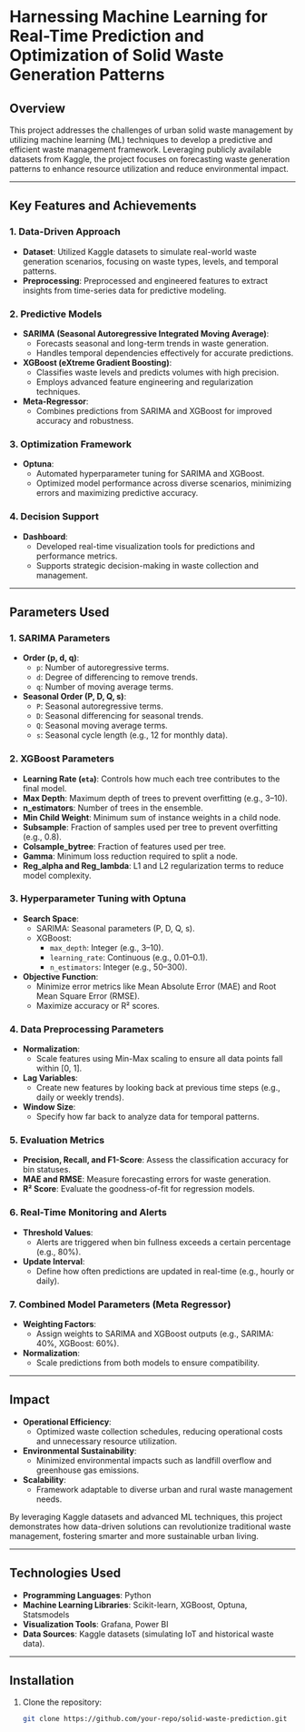 # Harnessing Machine Learning for Real-Time Prediction and Optimization of Solid Waste Generation Patterns

## Overview
This project addresses the challenges of urban solid waste management by utilizing machine learning (ML) techniques to develop a predictive and efficient waste management framework. Leveraging publicly available datasets from Kaggle, the project focuses on forecasting waste generation patterns to enhance resource utilization and reduce environmental impact.

---

## Key Features and Achievements
### **1. Data-Driven Approach**
- **Dataset**: Utilized Kaggle datasets to simulate real-world waste generation scenarios, focusing on waste types, levels, and temporal patterns.
- **Preprocessing**: Preprocessed and engineered features to extract insights from time-series data for predictive modeling.

### **2. Predictive Models**
- **SARIMA (Seasonal Autoregressive Integrated Moving Average)**: 
  - Forecasts seasonal and long-term trends in waste generation.
  - Handles temporal dependencies effectively for accurate predictions.
- **XGBoost (eXtreme Gradient Boosting)**:
  - Classifies waste levels and predicts volumes with high precision.
  - Employs advanced feature engineering and regularization techniques.
- **Meta-Regressor**:
  - Combines predictions from SARIMA and XGBoost for improved accuracy and robustness.

### **3. Optimization Framework**
- **Optuna**:
  - Automated hyperparameter tuning for SARIMA and XGBoost.
  - Optimized model performance across diverse scenarios, minimizing errors and maximizing predictive accuracy.

### **4. Decision Support**
- **Dashboard**:
  - Developed real-time visualization tools for predictions and performance metrics.
  - Supports strategic decision-making in waste collection and management.

---

## Parameters Used
### **1. SARIMA Parameters**
- **Order (p, d, q)**:
  - `p`: Number of autoregressive terms.
  - `d`: Degree of differencing to remove trends.
  - `q`: Number of moving average terms.
- **Seasonal Order (P, D, Q, s)**:
  - `P`: Seasonal autoregressive terms.
  - `D`: Seasonal differencing for seasonal trends.
  - `Q`: Seasonal moving average terms.
  - `s`: Seasonal cycle length (e.g., 12 for monthly data).

### **2. XGBoost Parameters**
- **Learning Rate (`eta`)**: Controls how much each tree contributes to the final model.
- **Max Depth**: Maximum depth of trees to prevent overfitting (e.g., 3–10).
- **n_estimators**: Number of trees in the ensemble.
- **Min Child Weight**: Minimum sum of instance weights in a child node.
- **Subsample**: Fraction of samples used per tree to prevent overfitting (e.g., 0.8).
- **Colsample_bytree**: Fraction of features used per tree.
- **Gamma**: Minimum loss reduction required to split a node.
- **Reg_alpha and Reg_lambda**: L1 and L2 regularization terms to reduce model complexity.

### **3. Hyperparameter Tuning with Optuna**
- **Search Space**:
  - SARIMA: Seasonal parameters (P, D, Q, s).
  - XGBoost:
    - `max_depth`: Integer (e.g., 3–10).
    - `learning_rate`: Continuous (e.g., 0.01–0.1).
    - `n_estimators`: Integer (e.g., 50–300).
- **Objective Function**:
  - Minimize error metrics like Mean Absolute Error (MAE) and Root Mean Square Error (RMSE).
  - Maximize accuracy or R² scores.

### **4. Data Preprocessing Parameters**
- **Normalization**:
  - Scale features using Min-Max scaling to ensure all data points fall within [0, 1].
- **Lag Variables**:
  - Create new features by looking back at previous time steps (e.g., daily or weekly trends).
- **Window Size**:
  - Specify how far back to analyze data for temporal patterns.


### **5. Evaluation Metrics**
- **Precision, Recall, and F1-Score**: Assess the classification accuracy for bin statuses.
- **MAE and RMSE**: Measure forecasting errors for waste generation.
- **R² Score**: Evaluate the goodness-of-fit for regression models.

### **6. Real-Time Monitoring and Alerts**
- **Threshold Values**:
  - Alerts are triggered when bin fullness exceeds a certain percentage (e.g., 80%).
- **Update Interval**:
  - Define how often predictions are updated in real-time (e.g., hourly or daily).

### **7. Combined Model Parameters (Meta Regressor)**
- **Weighting Factors**:
  - Assign weights to SARIMA and XGBoost outputs (e.g., SARIMA: 40%, XGBoost: 60%).
- **Normalization**:
  - Scale predictions from both models to ensure compatibility.

---

## Impact
- **Operational Efficiency**:
  - Optimized waste collection schedules, reducing operational costs and unnecessary resource utilization.
- **Environmental Sustainability**:
  - Minimized environmental impacts such as landfill overflow and greenhouse gas emissions.
- **Scalability**:
  - Framework adaptable to diverse urban and rural waste management needs.

By leveraging Kaggle datasets and advanced ML techniques, this project demonstrates how data-driven solutions can revolutionize traditional waste management, fostering smarter and more sustainable urban living.

---

## Technologies Used
- **Programming Languages**: Python
- **Machine Learning Libraries**: Scikit-learn, XGBoost, Optuna, Statsmodels
- **Visualization Tools**: Grafana, Power BI
- **Data Sources**: Kaggle datasets (simulating IoT and historical waste data).

---

## Installation
1. Clone the repository:  
   ```bash
   git clone https://github.com/your-repo/solid-waste-prediction.git
